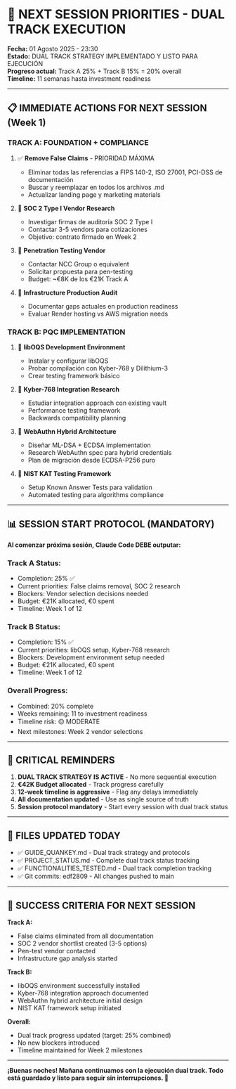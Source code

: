 # 🎯 NEXT SESSION PRIORITIES - DUAL TRACK EXECUTION

**Fecha:** 01 Agosto 2025 - 23:30  
**Estado:** DUAL TRACK STRATEGY IMPLEMENTADO Y LISTO PARA EJECUCIÓN  
**Progreso actual:** Track A 25% + Track B 15% = 20% overall  
**Timeline:** 11 semanas hasta investment readiness

---

## 📋 IMMEDIATE ACTIONS FOR NEXT SESSION (Week 1)

### **TRACK A: FOUNDATION + COMPLIANCE**
1. ✅ **Remove False Claims** - PRIORIDAD MÁXIMA
   - Eliminar todas las referencias a FIPS 140-2, ISO 27001, PCI-DSS de documentación
   - Buscar y reemplazar en todos los archivos .md
   - Actualizar landing page y marketing materials

2. 🔄 **SOC 2 Type I Vendor Research**
   - Investigar firmas de auditoría SOC 2 Type I 
   - Contactar 3-5 vendors para cotizaciones
   - Objetivo: contrato firmado en Week 2

3. 🔄 **Penetration Testing Vendor**
   - Contactar NCC Group o equivalent
   - Solicitar propuesta para pen-testing
   - Budget: ~€8K de los €21K Track A

4. 🔄 **Infrastructure Production Audit**
   - Documentar gaps actuales en production readiness
   - Evaluar Render hosting vs AWS migration needs

### **TRACK B: PQC IMPLEMENTATION**
1. 🔄 **libOQS Development Environment**
   - Instalar y configurar libOQS
   - Probar compilación con Kyber-768 y Dilithium-3
   - Crear testing framework básico

2. 🔄 **Kyber-768 Integration Research**
   - Estudiar integration approach con existing vault
   - Performance testing framework
   - Backwards compatibility planning

3. 🔄 **WebAuthn Hybrid Architecture**
   - Diseñar ML-DSA + ECDSA implementation
   - Research WebAuthn spec para hybrid credentials
   - Plan de migración desde ECDSA-P256 puro

4. 🔄 **NIST KAT Testing Framework**
   - Setup Known Answer Tests para validation
   - Automated testing para algorithms compliance

---

## 📊 SESSION START PROTOCOL (MANDATORY)

**Al comenzar próxima sesión, Claude Code DEBE outputar:**

### Track A Status:
- Completion: 25% ✅
- Current priorities: False claims removal, SOC 2 research
- Blockers: Vendor selection decisions needed
- Budget: €21K allocated, €0 spent
- Timeline: Week 1 of 12

### Track B Status:
- Completion: 15% ✅  
- Current priorities: libOQS setup, Kyber-768 research
- Blockers: Development environment setup needed
- Budget: €21K allocated, €0 spent
- Timeline: Week 1 of 12

### Overall Progress:
- Combined: 20% complete
- Weeks remaining: 11 to investment readiness
- Timeline risk: 🟡 MODERATE
- Next milestones: Week 2 vendor selections

---

## 🚨 CRITICAL REMINDERS

1. **DUAL TRACK STRATEGY IS ACTIVE** - No more sequential execution
2. **€42K Budget allocated** - Track progress carefully
3. **12-week timeline is aggressive** - Flag any delays immediately
4. **All documentation updated** - Use as single source of truth
5. **Session protocol mandatory** - Start every session with dual track status

---

## 📁 FILES UPDATED TODAY
- ✅ GUIDE_QUANKEY.md - Dual track strategy and protocols
- ✅ PROJECT_STATUS.md - Complete dual track status tracking
- ✅ FUNCTIONALITIES_TESTED.md - Dual track completion tracking  
- ✅ Git commits: edf2809 - All changes pushed to main

---

## 🎯 SUCCESS CRITERIA FOR NEXT SESSION

**Track A:**
- False claims eliminated from all documentation
- SOC 2 vendor shortlist created (3-5 options)
- Pen-test vendor contacted
- Infrastructure gap analysis started

**Track B:**
- libOQS environment successfully installed
- Kyber-768 integration approach documented
- WebAuthn hybrid architecture initial design
- NIST KAT framework setup initiated

**Overall:**
- Dual track progress updated (target: 25% combined)
- No new blockers introduced
- Timeline maintained for Week 2 milestones

---

**¡Buenas noches! Mañana continuamos con la ejecución dual track. Todo está guardado y listo para seguir sin interrupciones. 🚀**